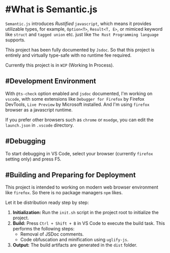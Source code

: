 # #What is Semantic.js

`Semantic.js` introduces *Rustified* `javascript`, which means it provides utilizable types, for example,  `Option<T>`, `Result<T, E>`, or mimiced keyword like `struct` and `tagged union` etc. just like `The Rust Programming language` supports.

This project has been fully documented by `Jsdoc`. So that this project is entirely and virtually type-safe with no runtime fee required.

Currently this project is in `WIP` (Working In Process).

## #Development Environment

With `@ts-check` option enabled and `jsdoc` documented, I'm working on `vscode`, with some extensions like `Debugger for Firefox` by Firefox DevTools, `Live Preview` by Microsoft installed. And I'm using `firefox` browser as a javascript runtime.

If you prefer other browsers such as `chrome` or `msedge`, you can edit the `launch.json` in `.vscode` directory.

## #Debugging

To start debugging in VS Code, select your browser (currently `firefox` setting only) and press F5.

## #Building and Preparing for Deployment

This project is intended to working on modern web browser environment like `firefox`. So there is no package managers `npm` likes.

Let it be distribution ready step by step:

1.  **Initialization:** Run the `init.sh` script in the project root to initialize the project.
2.  **Build:** Press `Ctrl + Shift + B` in VS Code to execute the build task. This performs the following steps:
    *   Removal of JSDoc comments.
    *   Code obfuscation and minification using `uglify-js`.
3. **Output:** The build artifacts are generated in the `dist` folder.


